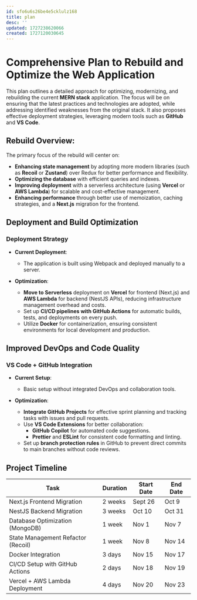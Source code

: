 ```yaml
---
id: sfo6u6s26be4e5cklulz168
title: plan
desc: ''
updated: 1727238620066
created: 1727120030645
---
```

    

# Comprehensive Plan to Rebuild and Optimize the Web Application

This plan outlines a detailed approach for optimizing, modernizing, and rebuilding the current **MERN stack** application. The focus will be on ensuring that the latest practices and technologies are adopted, while addressing identified weaknesses from the original stack. It also proposes effective deployment strategies, leveraging modern tools such as **GitHub** and **VS Code**.

## Rebuild Overview:

The primary focus of the rebuild will center on:

-   **Enhancing state management** by adopting more modern libraries (such as **Recoil** or **Zustand**) over Redux for better performance and flexibility.
-   **Optimizing the database** with efficient queries and indexes.
-   **Improving deployment** with a serverless architecture (using **Vercel** or **AWS Lambda**) for scalable and cost-effective management.
-   **Enhancing performance** through better use of memoization, caching strategies, and a **Next.js** migration for the frontend.



## **Deployment and Build Optimization**

### **Deployment Strategy**

-   **Current Deployment**:
    
    -   The application is built using Webpack and deployed manually to a server.
-   **Optimization**:
    
    -   **Move to Serverless** deployment on **Vercel** for frontend (Next.js) and **AWS Lambda** for backend (NestJS APIs), reducing infrastructure management overhead and costs.
    -   Set up **CI/CD pipelines with GitHub Actions** for automatic builds, tests, and deployments on every push.
    -   Utilize **Docker** for containerization, ensuring consistent environments for local development and production.
        
## **Improved DevOps and Code Quality**

### **VS Code + GitHub Integration**

-   **Current Setup**:
    
    -   Basic setup without integrated DevOps and collaboration tools.
    
-   **Optimization**:
    
    -   **Integrate GitHub Projects** for effective sprint planning and tracking tasks with issues and pull requests.
    -   Use **VS Code Extensions** for better collaboration:
        -   **GitHub Copilot** for automated code suggestions.
        -   **Prettier** and **ESLint** for consistent code formatting and linting.
    -   Set up **branch protection rules** in GitHub to prevent direct commits to main branches without code reviews.
    
## **Project Timeline**

| Task | Duration | Start Date | End Date |
| --- | --- | --- | --- |
| Next.js Frontend Migration | 2 weeks | Sept 26 | Oct 9 |
| NestJS Backend Migration | 3 weeks | Oct 10 | Oct 31 |
| Database Optimization (MongoDB) | 1 week | Nov 1 | Nov 7 |
| State Management Refactor (Recoil) | 1 week | Nov 8 | Nov 14 |
| Docker Integration | 3 days | Nov 15 | Nov 17 |
| CI/CD Setup with GitHub Actions | 2 days | Nov 18 | Nov 19 |
| Vercel + AWS Lambda Deployment | 4 days | Nov 20 | Nov 23 |

